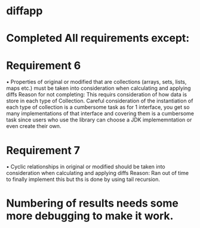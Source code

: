 # diffapp

# Completed All requirements except:

# Requirement 6
•	Properties of original or modified that are collections (arrays, sets, lists, maps etc.) must be taken into consideration when calculating and applying diffs
Reason for not completing: This requirs consideration of how data is store in each type of Collection. Careful consideration of the instantiation of each type of collection is a cumbersome task as for 1 interface, you get so many implementations of that interface and covering them is a cumbersome task since users who use the library can choose a JDK implememntation or even create their own.

# Requirement 7
•	Cyclic relationships in original or modified should be taken into consideration when calculating and applying diffs
Reason: Ran out of time to finally implement this but ths is done by using tail recursion.

# Numbering of results needs some more debugging to make it work.

